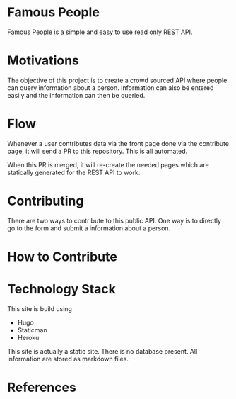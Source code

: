 # Famous People

Famous People is a simple and easy to use read only REST API.

# Motivations

The objective of this project is to create a crowd sourced API where people can
query information about a person. Information can also be entered easily and the information can then be queried.

# Flow

Whenever a user contributes data via the front page done via the contribute page, it will send a PR to this repository. This is all automated. 

When this PR is merged, it will re-create the needed pages which are statically generated for the REST API to work. 

# Contributing

There are two ways to contribute to this public API. One way is to directly go 
to the form and submit a information about a person. 

# How to Contribute

# Technology Stack

This site is build using 

- Hugo
- Staticman
- Heroku

This site is actually a static site. There is no database present. All information are stored as markdown files.

# References